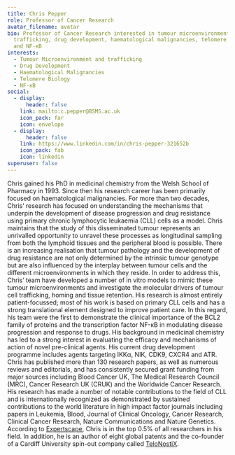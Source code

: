 ```yaml
---
title: Chris Pepper
role: Professor of Cancer Research
avatar_filename: avatar
bio: Professor of Cancer Research interested in tumour microenvironment and
  trafficking, drug development, haematological malignancies, telomere biology
  and NF-κB
interests:
  - Tumour Microenvironment and trafficking
  - Drug Development
  - Haematological Malignancies
  - Telomere Biology
  - NF-κB
social:
  - display:
      header: false
    link: mailto:c.pepper@BSMS.ac.uk
    icon_pack: far
    icon: envelope
  - display:
      header: false
    link: https://www.linkedin.com/in/chris-pepper-321652b
    icon_pack: fab
    icon: linkedin
superuser: false
---
```

Chris gained his PhD in medicinal chemistry from the Welsh School of Pharmacy in 1993. Since then his research career has been primarily focused on haematological malignancies. For more than two decades, Chris’ research has focused on understanding the mechanisms that underpin the development of disease progression and drug resistance using primary chronic lymphocytic leukaemia (CLL) cells as a model. Chris maintains that the study of this disseminated tumour represents an unrivalled opportunity to unravel these processes as longitudinal sampling from both the lymphoid tissues and the peripheral blood is possible. There is an increasing realisation that tumour pathology and the development of drug resistance are not only determined by the intrinsic tumour genotype but are also influenced by the interplay between tumour cells and the different microenvironments in which they reside. In order to address this, Chris’ team have developed a number of in vitro models to mimic these tumour microenvironments and investigate the molecular drivers of tumour cell trafficking, homing and tissue retention.
His research is almost entirely patient-focussed; most of his work is based on primary CLL cells and has a strong translational element designed to improve patient care. In this regard, his team were the first to demonstrate the clinical importance of the BCL2 family of proteins and the transcription factor NF-κB in modulating disease progression and response to drugs. His background in medicinal chemistry has led to a strong interest in evaluating the efficacy and mechanisms of action of novel pre-clinical agents. His current drug development programme includes agents targeting IKKα, NIK, CDK9, CXCR4 and ATR.
Chris has published more than 130 research papers, as well as numerous reviews and editorials, and has consistently secured grant funding from major sources including Blood Cancer UK, The Medical Research Council (MRC), Cancer Research UK (CRUK) and the Worldwide Cancer Research. His research has made a number of notable contributions to the field of CLL and is internationally recognized as demonstrated by sustained contributions to the world literature in high impact factor journals including papers in Leukemia, Blood, Journal of Clinical Oncology, Cancer Research, Clinical Cancer Research, Nature Communications and Nature Genetics. According to [Expertscape](http://www.sussex.ac.uk/staff/newsandevents/?id=56934), Chris is in the top 0.5% of all researchers in his field. In addition, he is an author of eight global patents and the co-founder of a Cardiff University spin-out company called [TeloNostiX](https://www.telonostix.com/).